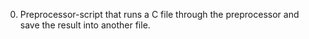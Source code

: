 0. Preprocessor-script that runs a C file through the preprocessor and save the result into another file.
